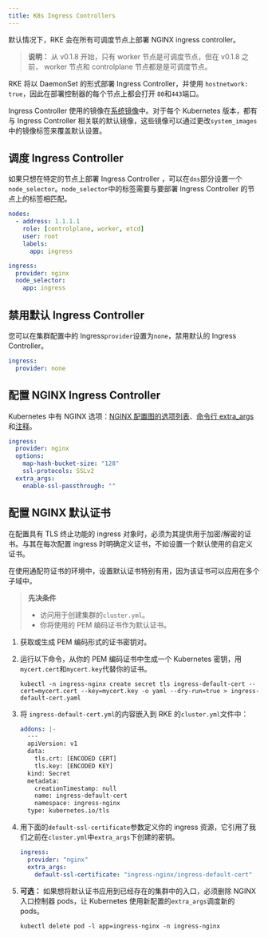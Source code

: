 ```yaml
---
title: K8s Ingress Controllers
---
```


默认情况下，RKE 会在所有可调度节点上部署 NGINX ingress controller。

> **说明：** 从 v0.1.8 开始，只有 worker 节点是可调度节点，但在 v0.1.8 之前， worker 节点和 controlplane 节点都是是可调度节点。

RKE 将以 DaemonSet 的形式部署 Ingress Controller，并使用 `hostnetwork: true`，因此在部署控制器的每个节点上都会打开 `80`和`443`端口。

Ingress Controller 使用的镜像在[系统镜像](/docs/rke/config-options/system-images/_index)中。对于每个 Kubernetes 版本，都有与 Ingress Controller 相关联的默认镜像，这些镜像可以通过更改`system_images`中的镜像标签来覆盖默认设置。

## 调度 Ingress Controller

如果只想在特定的节点上部署 Ingress Controller ，可以在`dns`部分设置一个`node_selector`。`node_selector`中的标签需要与要部署 Ingress Controller 的节点上的标签相匹配。

```yaml
nodes:
  - address: 1.1.1.1
    role: [controlplane, worker, etcd]
    user: root
    labels:
      app: ingress

ingress:
  provider: nginx
  node_selector:
    app: ingress
```

## 禁用默认 Ingress Controller

您可以在集群配置中的 Ingress`provider`设置为`none`，禁用默认的 Ingress Controller。

```yaml
ingress:
  provider: none
```

## 配置 NGINX Ingress Controller

Kubernetes 中有 NGINX 选项：[NGINX 配置图的选项列表](https://github.com/kubernetes/ingress-nginx/blob/master/docs/user-guide/nginx-configuration/configmap.md)、[命令行 extra_args](https://github.com/kubernetes/ingress-nginx/blob/master/docs/user-guide/cli-arguments.md)和[注释](https://kubernetes.github.io/ingress-nginx/user-guide/nginx-configuration/annotations/)。

```yaml
ingress:
  provider: nginx
  options:
    map-hash-bucket-size: "128"
    ssl-protocols: SSLv2
  extra_args:
    enable-ssl-passthrough: ""
```

## 配置 NGINX 默认证书

在配置具有 TLS 终止功能的 ingress 对象时，必须为其提供用于加密/解密的证书。与其在每次配置 ingress 时明确定义证书，不如设置一个默认使用的自定义证书。

在使用通配符证书的环境中，设置默认证书特别有用，因为该证书可以应用在多个子域中。

> **先决条件**
>
> - 访问用于创建集群的`cluster.yml`。
> - 你将使用的 PEM 编码证书作为默认证书。

1. 获取或生成 PEM 编码形式的证书密钥对。

2. 运行以下命令，从你的 PEM 编码证书中生成一个 Kubernetes 密钥，用`mycert.cert`和`mycert.key`代替你的证书。

   ```
   kubectl -n ingress-nginx create secret tls ingress-default-cert --cert=mycert.cert --key=mycert.key -o yaml --dry-run=true > ingress-default-cert.yaml
   ```

3. 将 `ingress-default-cert.yml`的内容嵌入到 RKE 的`cluster.yml`文件中：

   ```yaml
   addons: |-
     ---
     apiVersion: v1
     data:
       tls.crt: [ENCODED CERT]
       tls.key: [ENCODED KEY]
     kind: Secret
     metadata:
       creationTimestamp: null
       name: ingress-default-cert
       namespace: ingress-nginx
     type: kubernetes.io/tls
   ```

4. 用下面的`default-ssl-certificate`参数定义你的 ingress 资源，它引用了我们之前在`cluster.yml`中`extra_args`下创建的密钥。

   ```yaml
   ingress:
     provider: "nginx"
     extra_args:
       default-ssl-certificate: "ingress-nginx/ingress-default-cert"
   ```

5. **可选：** 如果想将默认证书应用到已经存在的集群中的入口，必须删除 NGINX 入口控制器 pods，让 Kubernetes 使用新配置的`extra_args`调度新的 pods。
   ```
   kubectl delete pod -l app=ingress-nginx -n ingress-nginx
   ```
